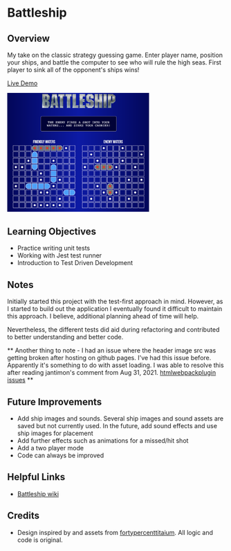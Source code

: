 # Battleship

## Overview

My take on the classic strategy guessing game. Enter player name, position your ships, and battle the computer to see who will rule the high seas. First player to sink all of the opponent's ships wins!

[Live Demo](https://dukdukg00se.github.io/battleship/)

<img src="./src/assets/images/game-screenshot.png" width="65%">

## Learning Objectives

- Practice writing unit tests
- Working with Jest test runner
- Introduction to Test Driven Development

## Notes

Initially started this project with the test-first approach in mind. However, as I started to build out the application I eventually found it difficult to maintain this approach. I believe, additional planning ahead of time will help.

Nevertheless, the different tests did aid during refactoring and contributed to better understanding and better code.

** Another thing to note - I had an issue where the header image src was getting broken after hosting on github pages. I've had this issue before. Apparently it's something to do with asset loading. I was able to resolve this after reading jantimon's comment from Aug 31, 2021. [htmlwebpackplugin issues](https://github.com/jantimon/html-webpack-plugin/issues/1557) **

## Future Improvements

- Add ship images and sounds. Several ship images and sound assets are saved but not currently used. In the future, add sound effects and use ship images for placement
- Add further effects such as animations for a missed/hit shot
- Add a two player mode
- Code can always be improved

## Helpful Links

- [Battleship wiki](<https://en.wikipedia.org/wiki/Battleship_(game)>)

## Credits

- Design inspired by and assets from [fortypercenttitaium](https://github.com/fortypercenttitanium). All logic and code is original.
